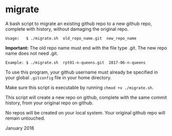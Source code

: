 # migrate

A bash script to migrate an existing github repo to a new github repo, complete
with history, without damaging the original repo.

  	Usage:   $ ./migrate.sh  old_repo_name.git  new_repo_name

**Important:**
The old repo name must end with the file type .git.
The new repo name does not need .git.

  	Example: $ ./migrate.sh  rpt01-n-queens.git  2017-06-n-queens

To use this program, your github username must
already be specified in your global ```.gitconfig```
file in your home directory.

Make sure this script is executable by running ```chmod +x ./migrate.sh```.

This script will create a new repo on github, complete with
the same commit history, from your original repo on github.

No repos will be created on your local system.
Your original github repo will remain untouched. 


January 2018

